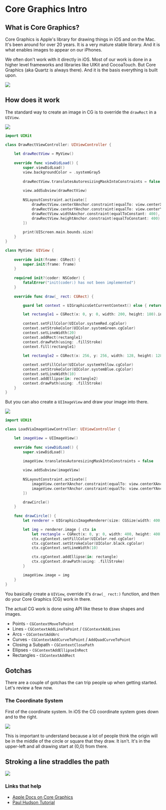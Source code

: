 # Core Graphics Intro

## What is Core Graphics?

Core Graphics is Apple's library for drawing things in iOS and on the Mac. It's been around for over 20 years. It is a very mature stable library. And it is what enables images to appear on our iPhones.

We often don't work with it directly in iOS. Most of our work is done in a higher level frameworks and libraries like UIKit and CocoaTouch. But Core Graphics (aka Quartz is always there). And it is the basis everything is built upon.

![](images/eco.png)

## How does it work

The standard way to create an image in CG is to override the `drawRect` in a `UIView`.

![](images/rect.png)

```swift
import UIKit

class DrawRectViewController: UIViewController {
    
    let drawRectView = MyView()
    
    override func viewDidLoad() {
        super.viewDidLoad()
        view.backgroundColor = .systemGray5
        
        drawRectView.translatesAutoresizingMaskIntoConstraints = false
                
        view.addSubview(drawRectView)
        
        NSLayoutConstraint.activate([
            drawRectView.centerXAnchor.constraint(equalTo: view.centerXAnchor),
            drawRectView.centerYAnchor.constraint(equalTo: view.centerYAnchor),
            drawRectView.widthAnchor.constraint(equalToConstant: 400),
            drawRectView.heightAnchor.constraint(equalToConstant: 400),
        ])
        
        print(UIScreen.main.bounds.size)
    }
}

class MyView: UIView {
    
    override init(frame: CGRect) {
        super.init(frame: frame)
    }
    
    required init?(coder: NSCoder) {
        fatalError("init(coder:) has not been implemented")
    }
    
    override func draw(_ rect: CGRect) {

        guard let context = UIGraphicsGetCurrentContext() else { return }

        let rectangle1 = CGRect(x: 0, y: 0, width: 200, height: 180).insetBy(dx: 10, dy: 10)
                
        context.setFillColor(UIColor.systemRed.cgColor)
        context.setStrokeColor(UIColor.systemGreen.cgColor)
        context.setLineWidth(20)
        context.addRect(rectangle1)
        context.drawPath(using: .fillStroke)
        context.fill(rectangle1)
        
        let rectangle2 = CGRect(x: 256, y: 256, width: 128, height: 128)

        context.setFillColor(UIColor.systemYellow.cgColor)
        context.setStrokeColor(UIColor.systemBlue.cgColor)
        context.setLineWidth(10)
        context.addEllipse(in: rectangle2)
        context.drawPath(using: .fillStroke)
    }
}
```

But you can also create a `UIImageView` and draw your image into there.

![](images/view.png)

```swift
import UIKit

class LoadViaImageViewController: UIViewController {

    let imageView = UIImageView()
    
    override func viewDidLoad() {
        super.viewDidLoad()
        
        imageView.translatesAutoresizingMaskIntoConstraints = false

        view.addSubview(imageView)
        
        NSLayoutConstraint.activate([
            imageView.centerXAnchor.constraint(equalTo: view.centerXAnchor),
            imageView.centerYAnchor.constraint(equalTo: view.centerYAnchor),
        ])

        drawCircle()
    }
    
    func drawCircle() {
        let renderer = UIGraphicsImageRenderer(size: CGSize(width: 400, height: 400))

        let img = renderer.image { ctx in
            let rectangle = CGRect(x: 0, y: 0, width: 400, height: 400).insetBy(dx: 5, dy: 5)
            ctx.cgContext.setFillColor(UIColor.red.cgColor)
            ctx.cgContext.setStrokeColor(UIColor.black.cgColor)
            ctx.cgContext.setLineWidth(10)

            ctx.cgContext.addEllipse(in: rectangle)
            ctx.cgContext.drawPath(using: .fillStroke)
        }

        imageView.image = img
    }
}
```

You basically create a `UIView`, override it's `draw(_ rect:)` function, and then do your Core Graphics (CG) work in there.

The actual CG work is done using API like these to draw shapes and images.

- Points - `CGContextMoveToPoint`
- Lines - `CGContextAddLineToPoint` / `CGContextAddLines`
- Arcs - `CGContextAddArc`
- Curves - `CGContextAddCurveToPoint` / `AddQuadCurveToPoint`
- Closing a Subpath - `CGContextClosePath`
- Ellipses - `CGContextAddEllipseInRect`
- Rectangles - `CGContextAddRect`

 
## Gotchas

There are a couple of gotchas the can trip people up when getting started. Let's review a few now.

### The Coordinate System

First of the coordinate system. In iOS the CG coordinate system goes down and to the right.

![](images/coordinate.png)

This is important to understand because a lot of people think the origin will be in the middle of the circle or square that they draw. It isn't. It's in the upper-left and all drawing start at (0,0) from there.

## Stroking a line straddles the path

![](images/straddle3.png)


### Links that help

- [Apple Docs on Core Graphics](https://developer.apple.com/library/archive/documentation/GraphicsImaging/Conceptual/drawingwithquartz2d/Introduction/Introduction.html#//apple_ref/doc/uid/TP40007533-SW1)
- [Paul Hudson Tutorial](https://www.hackingwithswift.com/read/27/3/drawing-into-a-core-graphics-context-with-uigraphicsimagerenderer)

